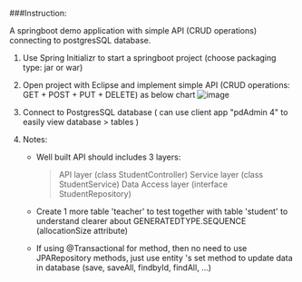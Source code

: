 ###Instruction:

A springboot demo application with simple API (CRUD operations) connecting to postgresSQL database.

1. Use Spring Initializr to start a springboot project (choose packaging type: jar or war)

2. Open project with Eclipse and implement simple API (CRUD operations: GET + POST + PUT + DELETE) as below chart
   ![image](https://github.com/hbtoan2910/demo/assets/59778636/20f5c4dc-3e41-4835-b0e9-e1f56f505f47)

3. Connect to PostgresSQL database ( can use client app "pdAdmin 4" to easily view database > tables )

4. Notes:
   - Well built API should includes 3 layers:
     > API layer (class StudentController)
     > Service layer (class StudentService)
     > Data Access layer (interface StudentRepository)
     
   - Create 1 more table 'teacher' to test together with table 'student' to understand clearer about GENERATEDTYPE.SEQUENCE (allocationSize attribute)

   - If using @Transactional for method, then no need to use JPARepository methods, just use entity 's set method to update data in database (save, saveAll, findbyId, findAll, ...)
